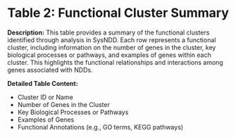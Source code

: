 # Table 2: Functional Cluster Summary

**Description:**
This table provides a summary of the functional clusters identified through analysis in SysNDD. Each row represents a functional cluster, including information on the number of genes in the cluster, key biological processes or pathways, and examples of genes within each cluster. This highlights the functional relationships and interactions among genes associated with NDDs.

**Detailed Table Content:**
- Cluster ID or Name
- Number of Genes in the Cluster
- Key Biological Processes or Pathways
- Examples of Genes
- Functional Annotations (e.g., GO terms, KEGG pathways)
